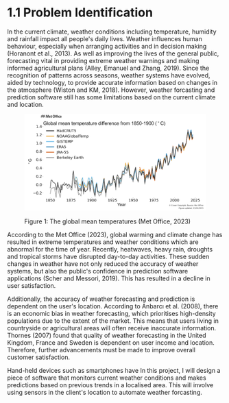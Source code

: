 # 1.1 Problem Identification

In the current climate, weather conditions including temperature, humidity and rainfall impact all people's daily lives. Weather influences human behaviour, especially when arranging activities and in decision making (Horanont et al., 2013). As well as improving the lives of the general public, forecasting vital in providing extreme weather warnings and making informed agricultural plans (Alley, Emanuel and Zhang, 2019). Since the recognition of patterns across seasons, weather systems have evolved, aided by technology, to provide accurate information based on changes in the atmosphere (Wiston and KM, 2018). However, weather forcasting and prediction software still has some limitations based on the current climate and location.

<figure><img src="../.gitbook/assets/Met Office temperatures.png" alt=""><figcaption><p>Figure 1: The global mean temperatures (Met Office, 2023)</p></figcaption></figure>

According to the Met Office (2023), global warming and climate change has resulted in extreme temperatures and weather conditions which are abnormal for the time of year. Recently, heatwaves, heavy rain, droughts and tropical storms have disrupted day-to-day activities. These sudden changes in weather have not only reduced the accuracy of weather systems, but also the public's confidence in prediction software applications (Scher and Messori, 2019). This has resulted in a decline in user satisfaction.

Additionally, the accuracy of weather forecasting and prediction is dependent on the user's location. According to Anbarcı et al. (2008), there is an economic bias in weather forecasting, which prioritises high-density populations due to the extent of the market. This means that users living in countryside or agricultural areas will often receive inaccurate information. Thornes (2007) found that quality of weather forecasting in the United Kingdom, France and Sweden is dependent on user income and location. Therefore, further advancements must be made to improve overall customer satisfaction.

Hand-held devices such as smartphones have In this project, I will design a piece of software that monitors current weather conditions and makes predictions based on previous trends in a localised area. This will involve using sensors in the client's location to automate weather forcasting.
